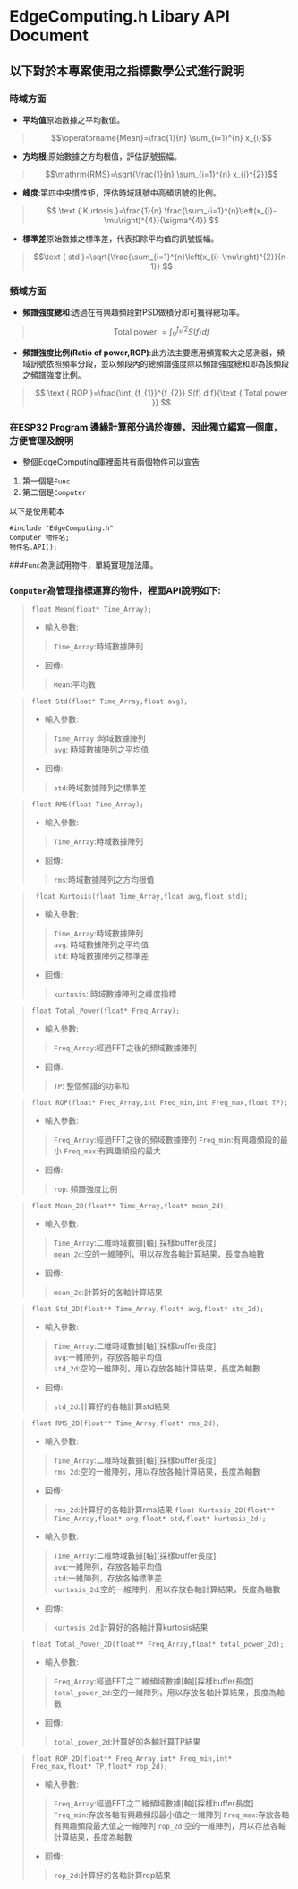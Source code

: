 # EdgeComputing.h Libary API Document 
## 以下對於本專案使用之指標數學公式進行說明
### 時域方面
* **平均值**原始數據之平均數值。
>$$\operatorname{Mean}=\frac{1}{n} \sum_{i=1}^{n} x_{i}$$
* **方均根**:原始數據之方均根值，評估訊號振幅。


>$$\mathrm{RMS}=\sqrt{\frac{1}{n} \sum_{i=1}^{n} x_{i}^{2}}$$

* **峰度**:第四中央慣性矩，評估時域訊號中高頻訊號的比例。
>$$ \text { Kurtosis }=\frac{1}{n} \frac{\sum_{i=1}^{n}\left(x_{i}-\mu\right)^{4}}{\sigma^{4}} $$

* **標準差**原始數據之標準差，代表扣除平均值的訊號振幅。
>$$\text { std }=\sqrt{\frac{\sum_{i=1}^{n}\left(x_{i}-\mu\right)^{2}}{n-1}} $$
### 頻域方面
* **頻譜強度總和**:透過在有興趣頻段對PSD做積分即可獲得總功率。
>$$ \text { Total power }=\int_{0}^{f_{s} / 2} S(f) d f $$
* **頻譜強度比例(Ratio of power,ROP)**:此方法主要應用頻寬較大之感測器，頻域訊號依照頻率分段，並以頻段內的總頻譜強度除以頻譜強度總和即為該頻段之頻譜強度比例。
>$$ \text { ROP }=\frac{\int_{f_{1}}^{f_{2}} S(f) d f}{\text { Total power }} $$

### 在ESP32 Program 邊緣計算部分過於複雜，因此獨立編寫一個庫，方便管理及說明
* 整個EdgeComputing庫裡面共有兩個物件可以宣告
1. 第一個是```Func```
2. 第二個是```Computer```

以下是使用範本

```
#include "EdgeComputing.h"
Computer 物件名;
物件名.API();
```
###```Func```為測試用物件，單純實現加法庫。

### ```Computer```為管理指標運算的物件，裡面API說明如下:
> ```float Mean(float* Time_Array);```
> * 輸入參數: 
>>```Time_Array```:時域數據陣列
> * 回傳:
>>```Mean```:平均數

> ```float Std(float* Time_Array,float avg);```
> * 輸入參數: 
>>```Time_Array``` :時域數據陣列  
>>```avg```: 時域數據陣列之平均值
> * 回傳:
>> ```std```:時域數據陣列之標準差

> ```float RMS(float Time_Array);```
> * 輸入參數:
>>```Time_Array```:時域數據陣列
> * 回傳:
>> ```rms```:時域數據陣列之方均根值

> ``` float Kurtosis(float Time_Array,float avg,float std);```
> * 輸入參數:
>> ```Time_Array```:時域數據陣列  
>> ```avg```: 時域數據陣列之平均值  
>> ```std```: 時域數據陣列之標準差
> * 回傳:
>> ```kurtosis```: 時域數據陣列之峰度指標

> ```float Total_Power(float* Freq_Array);```
> * 輸入參數:
>> ```Freq_Array```:經過FFT之後的頻域數據陣列
> * 回傳:
>> ```TP```: 整個頻譜的功率和

> ```float ROP(float* Freq_Array,int Freq_min,int Freq_max,float TP);```
> * 輸入參數:
>> ```Freq_Array```:經過FFT之後的頻域數據陣列
>> ```Freq_min```:有興趣頻段的最小
>> ```Freq_max```:有興趣頻段的最大
> * 回傳:
>> ```rop```: 頻譜強度比例

> ```float Mean_2D(float** Time_Array,float* mean_2d);```
> * 輸入參數:
>> ```Time_Array```:二維時域數據[軸][採樣buffer長度]  
>> ```mean_2d```:空的一維陣列，用以存放各軸計算結果，長度為軸數
> * 回傳:
>> ```mean_2d```:計算好的各軸計算結果

> ```float Std_2D(float** Time_Array,float* avg,float* std_2d);```
> * 輸入參數:
>> ```Time_Array```:二維時域數據[軸][採樣buffer長度]  
>> ```avg```:一維陣列，存放各軸平均值  
>> ```std_2d```:空的一維陣列，用以存放各軸計算結果，長度為軸數
> * 回傳:
>> ```std_2d```:計算好的各軸計算std結果

> ```float RMS_2D(float** Time_Array,float* rms_2d);```
> * 輸入參數:
>> ```Time_Array```:二維時域數據[軸][採樣buffer長度]  
>> ```rms_2d```:空的一維陣列，用以存放各軸計算結果，長度為軸數
> * 回傳:
>> ```rms_2d```:計算好的各軸計算rms結果
> ```float Kurtosis_2D(float** Time_Array,float* avg,float* std,float* kurtosis_2d);```
> * 輸入參數:
>> ```Time_Array```:二維時域數據[軸][採樣buffer長度]  
>> ```avg```:一維陣列，存放各軸平均值  
>> ```std```:一維陣列，存放各軸標準差  
>> ```kurtosis_2d```:空的一維陣列，用以存放各軸計算結果，長度為軸數
> * 回傳:
>> ```kurtosis_2d```:計算好的各軸計算kurtosis結果

> ```float Total_Power_2D(float** Freq_Array,float* total_power_2d);```
> * 輸入參數:
>>```Freq_Array```:經過FFT之二維頻域數據[軸][採樣buffer長度]  
>>```total_power_2d```:空的一維陣列，用以存放各軸計算結果，長度為軸數
> * 回傳:
>>```total_power_2d```:計算好的各軸計算TP結果

> ```float ROP_2D(float** Freq_Array,int* Freq_min,int* Freq_max,float* TP,float* rop_2d);```
> * 輸入參數:
>>```Freq_Array```:經過FFT之二維頻域數據[軸][採樣buffer長度]  
>>```Freq_min```:存放各軸有興趣頻段最小值之一維陣列 
>>```Freq_max```:存放各軸有興趣頻段最大值之一維陣列 
>>```rop_2d```:空的一維陣列，用以存放各軸計算結果，長度為軸數
> * 回傳:
>>```rop_2d```:計算好的各軸計算rop結果
